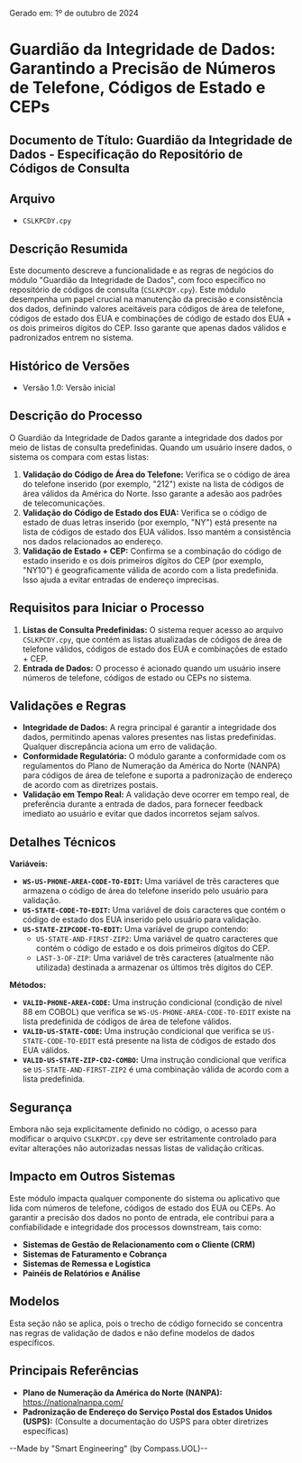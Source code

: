 Gerado em: 1º de outubro de 2024

# Guardião da Integridade de Dados: Garantindo a Precisão de Números de Telefone, Códigos de Estado e CEPs

## Documento de Título: Guardião da Integridade de Dados - Especificação do Repositório de Códigos de Consulta

## Arquivo

- `CSLKPCDY.cpy`

## Descrição Resumida

Este documento descreve a funcionalidade e as regras de negócios do módulo "Guardião da Integridade de Dados", com foco específico no repositório de códigos de consulta (`CSLKPCDY.cpy`). Este módulo desempenha um papel crucial na manutenção da precisão e consistência dos dados, definindo valores aceitáveis para códigos de área de telefone, códigos de estado dos EUA e combinações de código de estado dos EUA + os dois primeiros dígitos do CEP. Isso garante que apenas dados válidos e padronizados entrem no sistema.

## Histórico de Versões

- Versão 1.0: Versão inicial

## Descrição do Processo

O Guardião da Integridade de Dados garante a integridade dos dados por meio de listas de consulta predefinidas. Quando um usuário insere dados, o sistema os compara com estas listas:

1. **Validação do Código de Área do Telefone:** Verifica se o código de área do telefone inserido (por exemplo, "212") existe na lista de códigos de área válidos da América do Norte. Isso garante a adesão aos padrões de telecomunicações.
2. **Validação do Código de Estado dos EUA:** Verifica se o código de estado de duas letras inserido (por exemplo, "NY") está presente na lista de códigos de estado dos EUA válidos. Isso mantém a consistência nos dados relacionados ao endereço.
3. **Validação de Estado + CEP:** Confirma se a combinação do código de estado inserido e os dois primeiros dígitos do CEP (por exemplo, "NY10") é geograficamente válida de acordo com a lista predefinida. Isso ajuda a evitar entradas de endereço imprecisas.

## Requisitos para Iniciar o Processo

1. **Listas de Consulta Predefinidas:** O sistema requer acesso ao arquivo `CSLKPCDY.cpy`, que contém as listas atualizadas de códigos de área de telefone válidos, códigos de estado dos EUA e combinações de estado + CEP.
2. **Entrada de Dados:** O processo é acionado quando um usuário insere números de telefone, códigos de estado ou CEPs no sistema.

## Validações e Regras

* **Integridade de Dados:** A regra principal é garantir a integridade dos dados, permitindo apenas valores presentes nas listas predefinidas. Qualquer discrepância aciona um erro de validação.
* **Conformidade Regulatória:** O módulo garante a conformidade com os regulamentos do Plano de Numeração da América do Norte (NANPA) para códigos de área de telefone e suporta a padronização de endereço de acordo com as diretrizes postais.
* **Validação em Tempo Real:** A validação deve ocorrer em tempo real, de preferência durante a entrada de dados, para fornecer feedback imediato ao usuário e evitar que dados incorretos sejam salvos.

## Detalhes Técnicos

**Variáveis:**

* **`WS-US-PHONE-AREA-CODE-TO-EDIT`:** Uma variável de três caracteres que armazena o código de área do telefone inserido pelo usuário para validação.
* **`US-STATE-CODE-TO-EDIT`:** Uma variável de dois caracteres que contém o código de estado dos EUA inserido pelo usuário para validação.
* **`US-STATE-ZIPCODE-TO-EDIT`:** Uma variável de grupo contendo:
    - `US-STATE-AND-FIRST-ZIP2`: Uma variável de quatro caracteres que contém o código de estado e os dois primeiros dígitos do CEP.
    - `LAST-3-OF-ZIP`: Uma variável de três caracteres (atualmente não utilizada) destinada a armazenar os últimos três dígitos do CEP.

**Métodos:**

* **`VALID-PHONE-AREA-CODE`:** Uma instrução condicional (condição de nível 88 em COBOL) que verifica se `WS-US-PHONE-AREA-CODE-TO-EDIT` existe na lista predefinida de códigos de área de telefone válidos.
* **`VALID-US-STATE-CODE`:** Uma instrução condicional que verifica se `US-STATE-CODE-TO-EDIT` está presente na lista de códigos de estado dos EUA válidos.
* **`VALID-US-STATE-ZIP-CD2-COMBO`:** Uma instrução condicional que verifica se `US-STATE-AND-FIRST-ZIP2` é uma combinação válida de acordo com a lista predefinida.

## Segurança

Embora não seja explicitamente definido no código, o acesso para modificar o arquivo `CSLKPCDY.cpy` deve ser estritamente controlado para evitar alterações não autorizadas nessas listas de validação críticas.

## Impacto em Outros Sistemas

Este módulo impacta qualquer componente do sistema ou aplicativo que lida com números de telefone, códigos de estado dos EUA ou CEPs. Ao garantir a precisão dos dados no ponto de entrada, ele contribui para a confiabilidade e integridade dos processos downstream, tais como:

* **Sistemas de Gestão de Relacionamento com o Cliente (CRM)**
* **Sistemas de Faturamento e Cobrança**
* **Sistemas de Remessa e Logística**
* **Painéis de Relatórios e Análise**

## Modelos

Esta seção não se aplica, pois o trecho de código fornecido se concentra nas regras de validação de dados e não define modelos de dados específicos.

## Principais Referências

* **Plano de Numeração da América do Norte (NANPA):**  https://nationalnanpa.com/
* **Padronização de Endereço do Serviço Postal dos Estados Unidos (USPS):** (Consulte a documentação do USPS para obter diretrizes específicas)

--Made by "Smart Engineering" (by Compass.UOL)--